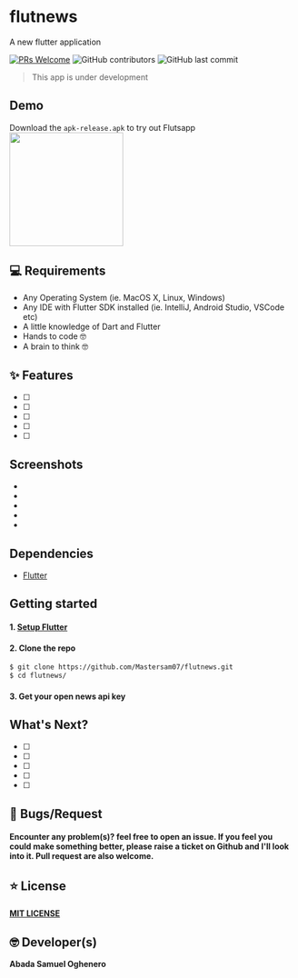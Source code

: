 # flutnews

A new flutter application

[![PRs Welcome](https://img.shields.io/badge/PRs-welcome-success.svg?style=flat-square)](https://github.com/Mastersam07/flutnews/pulls)
![GitHub contributors](https://img.shields.io/github/contributors/mastersam07/flutnews?color=success)
![GitHub last commit](https://img.shields.io/github/last-commit/mastersam07/flutnews)

> This app is under development
>
>

## Demo
Download the `apk-release.apk` to try out Flutsapp
<br>
<a href="https://github.com/mastersam07/flutnews/raw/master/app-release.apk"><img src="https://playerzon.com/asset/download.png" width="200"></img></a>
<br>

## 💻 Requirements
* Any Operating System (ie. MacOS X, Linux, Windows)
* Any IDE with Flutter SDK installed (ie. IntelliJ, Android Studio, VSCode etc)
* A little knowledge of Dart and Flutter
* Hands to code 🤓
* A brain to think 🤓

## ✨ Features
- [ ]
- [ ]
- [ ]
- [ ]
- [ ]


## Screenshots
*
*
*
*
*

## Dependencies
* [Flutter](https://flutter.dev/)

## Getting started

#### 1. [Setup Flutter](https://flutter.dev/docs/get-started/install)

#### 2. Clone the repo

```sh
$ git clone https://github.com/Mastersam07/flutnews.git
$ cd flutnews/
```

#### 3. Get your open news api key


## What's Next?
 - [ ]
 - [ ]
 - [ ]
 - [ ]
 - [ ]
 
## 🐛 Bugs/Request
#### Encounter any problem(s)? feel free to open an issue. If you feel you could make something better, please raise a ticket on Github and I'll look into it. Pull request are also welcome.

## ⭐️ License
#### <a href="https://github.com/Mastersam07/flutnews/blob/master/LICENSE.md">MIT LICENSE</a>

## 🤓 Developer(s)
**Abada Samuel Oghenero**

